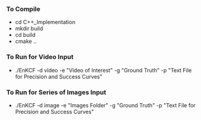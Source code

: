 ### To Compile
<ul> 
<li> cd C++_Implementation
<li> mkdir build
<li> cd build
<li> cmake ..
</ul>

### To Run for Video Input
<ul>
<li> ./EnKCF -d video -e "Video of Interest" -g "Ground Truth" -p "Text File for Precision and Success Curves"
</ul>

### To Run for Series of Images Input
<ul>
<li> ./EnKCF -d image -e "Images Folder" -g "Ground Truth" -p "Text File for Precision and Success Curves"
</ul>
